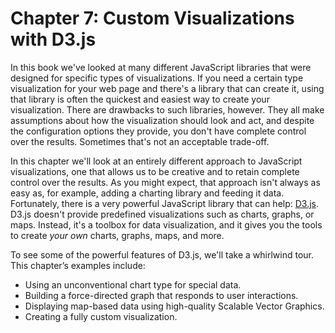 # Chapter 7: Custom Visualizations with D3.js

In this book we've looked at many different JavaScript libraries that were designed for specific types of visualizations. If you need a certain type visualization for your web page and there's a library that can create it, using that library is often the quickest and easiest way to create your visualization. There are drawbacks to such libraries, however. They all make assumptions about how the visualization should look and act, and despite the configuration options they provide, you don't have complete control over the results. Sometimes that's not an acceptable trade-off.

In this chapter we'll look at an entirely different approach to JavaScript visualizations, one that allows us to be creative and to retain complete control over the results. As you might expect, that approach isn't always as easy as, for example, adding a charting library and feeding it data. Fortunately, there is a very powerful JavaScript library that can help: [<span class="smcp">D3</span>.js](http://d3js.org). <span class="lgcp">D3</span>.js doesn't provide predefined visualizations such as charts, graphs, or maps. Instead, it's a toolbox for data visualization, and it gives you the tools to create _your own_ charts, graphs, maps, and more.

To see some of the powerful features of <span class="smcp">D3</span>.js, we'll take a whirlwind tour. This chapter’s examples include:

* Using an unconventional chart type for special data.
* Building a force-directed graph that responds to user interactions.
* Displaying map-based data using high-quality Scalable Vector Graphics.
* Creating a fully custom visualization.

